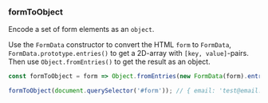 ### formToObject

Encode a set of form elements as an `object`.

Use the `FormData` constructor to convert the HTML `form` to `FormData`, `FormData.prototype.entries()` to get a 2D-array with `[key, value]`-pairs. Then use `Object.fromEntries()` to get the result as an object.

```js
const formToObject = form => Object.fromEntries(new FormData(form).entries());
```

```js
formToObject(document.querySelector('#form')); // { email: 'test@email.com', name: 'Test Name' }
```
